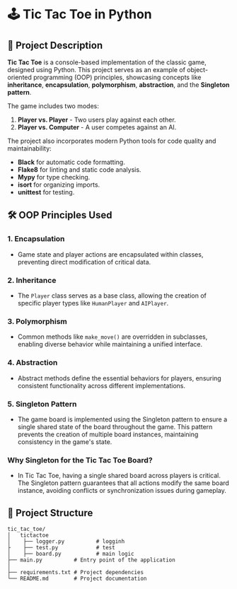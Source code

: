 # 🕹️ Tic Tac Toe in Python

## 📌 Project Description

**Tic Tac Toe** is a console-based implementation of the classic game, designed using Python. This project serves as an example of object-oriented programming (OOP) principles, showcasing concepts like **inheritance**, **encapsulation**, **polymorphism**, **abstraction**, and the **Singleton pattern**.

The game includes two modes:
1. **Player vs. Player** - Two users play against each other.
2. **Player vs. Computer** - A user competes against an AI.

The project also incorporates modern Python tools for code quality and maintainability:
- **Black** for automatic code formatting.
- **Flake8** for linting and static code analysis.
- **Mypy** for type checking.
- **isort** for organizing imports.
- **unittest** for testing.

## 🛠️ OOP Principles Used

### 1. **Encapsulation**
   - Game state and player actions are encapsulated within classes, preventing direct modification of critical data.

### 2. **Inheritance**
   - The `Player` class serves as a base class, allowing the creation of specific player types like `HumanPlayer` and `AIPlayer`.

### 3. **Polymorphism**
   - Common methods like `make_move()` are overridden in subclasses, enabling diverse behavior while maintaining a unified interface.

### 4. **Abstraction**
   - Abstract methods define the essential behaviors for players, ensuring consistent functionality across different implementations.

### 5. **Singleton Pattern**
   - The game board is implemented using the Singleton pattern to ensure a single shared state of the board throughout the game. This pattern prevents the creation of multiple board instances, maintaining consistency in the game's state.

### Why Singleton for the Tic Tac Toe Board?
   - In Tic Tac Toe, having a single shared board across players is critical. The Singleton pattern guarantees that all actions modify the same board instance, avoiding conflicts or synchronization issues during gameplay.

## 📂 Project Structure

```plaintext
tic_tac_toe/
│   tictactoe
│    ├── logger.py          # logginh
├    ├── test.py            # test
│    ├── board.py           # main logic
├── main.py          # Entry point of the application
│
├── requirements.txt # Project dependencies
└── README.md        # Project documentation
